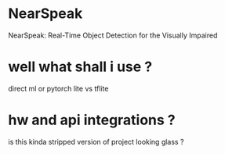 # NearSpeak
NearSpeak: Real-Time Object Detection for the Visually Impaired


# well what shall i use  ?

direct ml or pytorch lite vs tflite 

# hw and api integrations  ?

is this kinda stripped version of project looking glass ?
